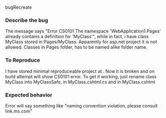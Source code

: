 bugRecreate
### Describe the bug
The message says "Error	CS0101	The namespace 'WebApplication1.Pages' already contains a definition for 'MyClass'", while in fact, i have class MyClass stored in Pages/MyClass. Apparently for asp.net project it is not allowed. Classes in Pages folder, has to be named alike folder name.

### To Reproduce
I have stored minimal reproduceable project at .
Now it is broken and on build attempt will show CS0101 error.
To get it working, just rename class MyClass into MyClassSafe, in MyClass.cshtml.cs and in MyClass.cshtml

### Expected behavior
Error will say something like "naming convention violation, please consult link.ms.com"
